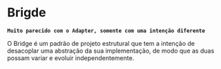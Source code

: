 # Brigde

**`Muito parecido com o Adapter, somente com uma intenção diferente`**

O Bridge é um padrão de projeto estrutural que tem a intenção de desacoplar uma abstração da sua implementação, de modo que as duas possam variar e evoluir independentemente.
